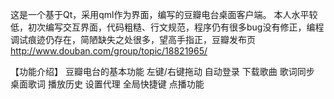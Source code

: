 这是一个基于Qt，采用qml作为界面，编写的豆瓣电台桌面客户端。
本人水平较低，初次编写交互界面，代码粗糙、行文规范，程序仍有很多bug没有修正，编程调试痕迹仍存在，简陋缺失之处很多，望高手指正，豆瓣发布页
http://www.douban.com/group/topic/18821965/

【功能介绍】
豆瓣电台的基本功能
左键/右键拖动
自动登录
下载歌曲
歌词同步
桌面歌词
播放历史
设置代理
全局快捷键
点播功能